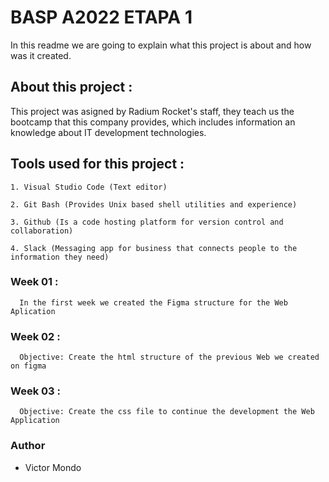 # BASP A2022 ETAPA 1
In this readme we are going to explain what this project is about and how was it created.

## About this project :

This project was asigned by Radium Rocket's staff, they teach us the bootcamp that this company provides, which includes information an knowledge about IT development technologies.


## Tools used for this project :
```
1. Visual Studio Code (Text editor)

2. Git Bash (Provides Unix based shell utilities and experience)

3. Github (Is a code hosting platform for version control and collaboration)

4. Slack (Messaging app for business that connects people to the information they need)
```

### Week 01 :

```
  In the first week we created the Figma structure for the Web Aplication
```
### Week 02 :

```
  Objective: Create the html structure of the previous Web we created on figma
```
### Week 03 :

```
  Objective: Create the css file to continue the development the Web Application
```

### Author
- Victor Mondo